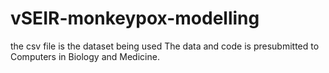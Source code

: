 # vSEIR-monkeypox-modelling
the csv file is the dataset being used
The data and code is presubmitted to Computers in Biology and Medicine.
